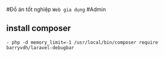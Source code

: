 #Đồ án tốt nghiệp
`Web gia dụng` 
    #Admin
    
## install composer 
    - php -d memory_limit=-1 /usr/local/bin/composer require barryvdh/laravel-debugbar
